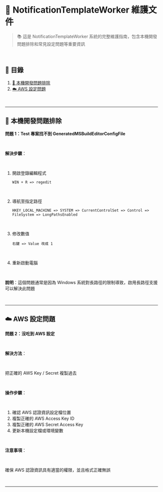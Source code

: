 # 📧 NotificationTemplateWorker 維護文件

> 📚 這是 NotificationTemplateWorker 系統的完整維護指南，包含本機開發問題排除和常見設定問題等重要資訊

<br>

## 📖 目錄

1. [🔧 本機開發問題排除](#-本機開發問題排除)
2. [☁️ AWS 設定問題](#-aws-設定問題)

<br>

---

## 🔧 本機開發問題排除

**問題 1：Test 專案找不到 GeneratedMSBuildEditorConfigFile**

<br>

**解決步驟**：

<br>

1. 開啟登錄編輯程式
   ```
   WIN + R => regedit
   ```

<br>

2. 導航至指定路徑
   ```
   HKEY_LOCAL_MACHINE => SYSTEM => CurrentControlSet => Control => FileSystem => LongPathsEnabled
   ```

<br>

3. 修改數值
   ```
   右鍵 => Value 改成 1
   ```

<br>

4. 重新啟動電腦

<br>

**說明**：這個問題通常是因為 Windows 系統對長路徑的限制導致，啟用長路徑支援可以解決此問題

<br>

---

## ☁️ AWS 設定問題

**問題 2：沒吃到 AWS 設定**

<br>

**解決方法**：

<br>

把正確的 AWS Key / Secret 複製過去

<br>

**操作步驟**：

<br>

1. 確認 AWS 認證資訊設定檔位置
2. 複製正確的 AWS Access Key ID
3. 複製正確的 AWS Secret Access Key
4. 更新本機設定檔或環境變數

<br>

**注意事項**：

<br>

確保 AWS 認證資訊具有適當的權限，並且格式正確無誤

<br>

---